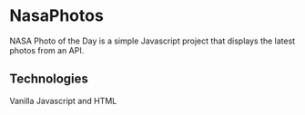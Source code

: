# NasaPhotos
NASA Photo of the Day is a simple Javascript project that displays the latest photos from an API.
## Technologies
Vanilla Javascript and HTML
